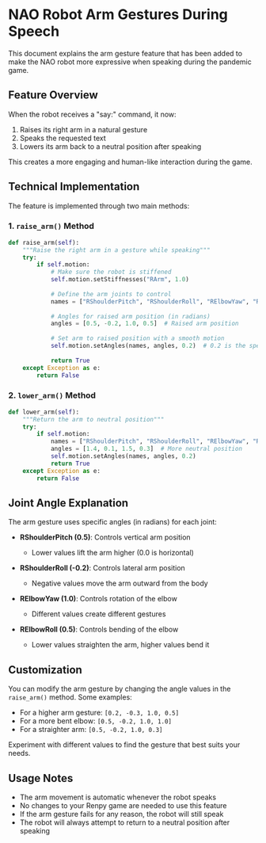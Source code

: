 # NAO Robot Arm Gestures During Speech

This document explains the arm gesture feature that has been added to make the NAO robot more expressive when speaking during the pandemic game.

## Feature Overview

When the robot receives a "say:" command, it now:
1. Raises its right arm in a natural gesture
2. Speaks the requested text
3. Lowers its arm back to a neutral position after speaking

This creates a more engaging and human-like interaction during the game.

## Technical Implementation

The feature is implemented through two main methods:

### 1. `raise_arm()` Method

```python
def raise_arm(self):
    """Raise the right arm in a gesture while speaking"""
    try:
        if self.motion:
            # Make sure the robot is stiffened
            self.motion.setStiffnesses("RArm", 1.0)
            
            # Define the arm joints to control
            names = ["RShoulderPitch", "RShoulderRoll", "RElbowYaw", "RElbowRoll"]
            
            # Angles for raised arm position (in radians)
            angles = [0.5, -0.2, 1.0, 0.5]  # Raised arm position
            
            # Set arm to raised position with a smooth motion
            self.motion.setAngles(names, angles, 0.2)  # 0.2 is the speed
            
            return True
    except Exception as e:
        return False
```

### 2. `lower_arm()` Method

```python
def lower_arm(self):
    """Return the arm to neutral position"""
    try:
        if self.motion:
            names = ["RShoulderPitch", "RShoulderRoll", "RElbowYaw", "RElbowRoll"]
            angles = [1.4, 0.1, 1.5, 0.3]  # More neutral position
            self.motion.setAngles(names, angles, 0.2)
            return True
    except Exception as e:
        return False
```

## Joint Angle Explanation

The arm gesture uses specific angles (in radians) for each joint:

- **RShoulderPitch (0.5)**: Controls vertical arm position
  - Lower values lift the arm higher (0.0 is horizontal)
  
- **RShoulderRoll (-0.2)**: Controls lateral arm position
  - Negative values move the arm outward from the body
  
- **RElbowYaw (1.0)**: Controls rotation of the elbow
  - Different values create different gestures
  
- **RElbowRoll (0.5)**: Controls bending of the elbow
  - Lower values straighten the arm, higher values bend it

## Customization

You can modify the arm gesture by changing the angle values in the `raise_arm()` method. Some examples:

- For a higher arm gesture: `[0.2, -0.3, 1.0, 0.5]`
- For a more bent elbow: `[0.5, -0.2, 1.0, 1.0]`
- For a straighter arm: `[0.5, -0.2, 1.0, 0.3]`

Experiment with different values to find the gesture that best suits your needs.

## Usage Notes

- The arm movement is automatic whenever the robot speaks
- No changes to your Renpy game are needed to use this feature
- If the arm gesture fails for any reason, the robot will still speak
- The robot will always attempt to return to a neutral position after speaking 
